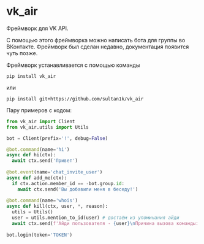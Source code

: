 # vk_air
Фреймворк для VK API.

С помощью этого фреймворка можно написать бота для группы во ВКонтакте.
Фреймворк был сделан недавно, документация появится чуть позже.

Фреймворк устанавливается с помощью команды
```
pip install vk_air
```
или
```
pip install git+https://github.com/sultan1k/vk_air
```

Пару примеров с кодом:

```python
from vk_air import Client
from vk_air.utils import Utils

bot = Client(prefix='!', debug=False)

@bot.command(name='hi')
async def hi(ctx):
  await ctx.send('Привет')
 
@bot.event(name='chat_invite_user')
async def add_me(ctx):
  if ctx.action.member_id == -bot.group.id:
    await ctx.send('Вы добавили меня в беседу!')
    
@bot.command(name='whois')
async def kill(ctx, user, *, reason):
  utils = Utils()
  user = utils.mention_to_id(user) # достаём из упоминания айди
  await ctx.send(f'Айди пользователя - {user}\nПричина вызова команды: {reason}')
  
bot.login(token='TOKEN')
```
